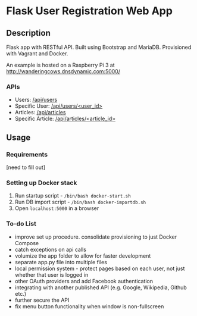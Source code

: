 # Flask User Registration Web App

## Description
Flask app with RESTful API. Built using Bootstrap and MariaDB. Provisioned with Vagrant and Docker.

An example is hosted on a Raspberry Pi 3 at http://wanderingcows.dnsdynamic.com:5000/

### APIs
* Users: [/api/users](http://wanderingcows.dnsdynamic.com:5000/api/users/)
* Specific User: [/api/users/<user_id>](http://wanderingcows.dnsdynamic.com:5000/api/users/1)
* Articles: [/api/articles](http://wanderingcows.dnsdynamic.com:5000/api/articles/)
* Specific Article: [/api/articles/<article_id>](http://wanderingcows.dnsdynamic.com:5000/api/articles/1)

## Usage
### Requirements
[need to fill out]

### Setting up Docker stack
1. Run startup script - `/bin/bash docker-start.sh`
1. Run DB import script - `/bin/bash docker-importdb.sh`
1. Open `localhost:5000` in a browser

### To-do List
* improve set up procedure. consolidate provisioning to just Docker Compose
* catch exceptions on api calls
* volumize the app folder to allow for faster development
* separate app.py file into multiple files
* local permission system - protect pages based on each user, not just whether that user is logged in
* other OAuth providers and add Facebook authentication
* integrating with another published API (e.g. Google, Wikipedia, Github etc.)
* further secure the API
* fix menu button functionality when window is non-fullscreen
